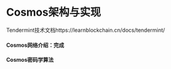 # Cosmos架构与实现
Tendermint技术文档https://learnblockchain.cn/docs/tendermint/

#### Cosmos网络介绍：完成
#### Cosmos密码学算法
